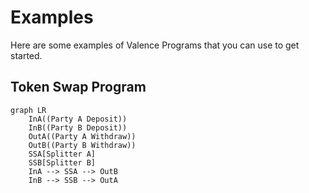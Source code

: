 # Examples

Here are some examples of Valence Programs that you can use to get started.

## Token Swap Program

```mermaid
graph LR
	InA((Party A Deposit))
	InB((Party B Deposit))
	OutA((Party A Withdraw))
	OutB((Party B Withdraw))
	SSA[Splitter A]
	SSB[Splitter B]
	InA --> SSA --> OutB
	InB --> SSB --> OutA
```

